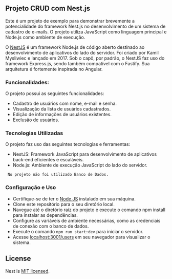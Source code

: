 ## Projeto CRUD com Nest.js

Este é um projeto de exemplo para demonstrar brevemente a potencialidade do framework Nest.js no desenvolvimento de um sistema de cadastro de e-mails. O projeto utiliza JavaScript como linguagem principal e Node.js como ambiente de execução.

O [NestJS](https://pt.wikipedia.org/wiki/Nest.js) é um framework Node.js de código aberto destinado ao desenvolvimento de aplicativos do lado do servidor. Foi criado por Kamil Mysliwiec e lançado em 2017. Sob o capô, por padrão, o NestJS faz uso do framework Express.js, sendo também compatível com o Fastify. Sua arquitetura é fortemente inspirada no Angular.

### Funcionalidades:

O projeto possui as seguintes funcionalidades:

- Cadastro de usuários com nome, e-mail e senha.
- Visualização da lista de usuários cadastrados.
- Edição de informações de usuários existentes.
- Exclusão de usuários.

### Tecnologias Utilizadas

O projeto faz uso das seguintes tecnologias e ferramentas:

- NestJS: Framework JavaScript para desenvolvimento de aplicativos back-end eficientes e escaláveis.
- Node.js: Ambiente de execução JavaScript do lado do servidor.

` No projeto não foi utilizado Banco de Dados.`

### Configuração e Uso

- Certifique-se de ter o [Node.JS](https://nodejs.org/en) instalado em sua máquina.
- Clone este repositório para o seu diretório local.
- Navegue até o diretório raiz do projeto e execute o comando npm install para instalar as dependências.
- Configure as variáveis de ambiente necessárias, como as credenciais de conexão com o banco de dados.
- Execute o comando `npm run start:dev` para iniciar o servidor.
- Acesse [localhost:3001/users](http://localhost:3001/users) em seu navegador para visualizar o sistema.

## License

Nest is [MIT licensed](LICENSE).
